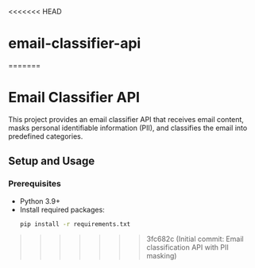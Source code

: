 <<<<<<< HEAD
# email-classifier-api
=======
# Email Classifier API

This project provides an email classifier API that receives email content, masks personal identifiable information (PII), and classifies the email into predefined categories.

## Setup and Usage

### Prerequisites
- Python 3.9+
- Install required packages:
  ```bash
  pip install -r requirements.txt
>>>>>>> 3fc682c (Initial commit: Email classification API with PII masking)
